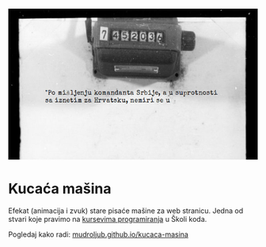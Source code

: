 [![](screen.jpg)](https://mudroljub.github.io/kucaca-masina/)

# Kucaća mašina

Efekat (animacija i zvuk) stare pisaće mašine za web stranicu. Jedna od stvari koje pravimo na [kursevima programiranja](https://skolakoda.org/kursevi/) u Školi koda.

Pogledaj kako radi: [mudroljub.github.io/kucaca-masina](https://mudroljub.github.io/kucaca-masina/)

